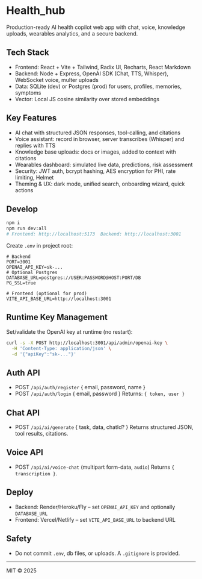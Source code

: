 # Health_hub

Production-ready AI health copilot web app with chat, voice, knowledge uploads, wearables analytics, and a secure backend.

## Tech Stack
- Frontend: React + Vite + Tailwind, Radix UI, Recharts, React Markdown
- Backend: Node + Express, OpenAI SDK (Chat, TTS, Whisper), WebSocket voice, multer uploads
- Data: SQLite (dev) or Postgres (prod) for users, profiles, memories, symptoms
- Vector: Local JS cosine similarity over stored embeddings

## Key Features
- AI chat with structured JSON responses, tool-calling, and citations
- Voice assistant: record in browser, server transcribes (Whisper) and replies with TTS
- Knowledge base uploads: docs or images, added to context with citations
- Wearables dashboard: simulated live data, predictions, risk assessment
- Security: JWT auth, bcrypt hashing, AES encryption for PHI, rate limiting, Helmet
- Theming & UX: dark mode, unified search, onboarding wizard, quick actions

## Develop
```bash
npm i
npm run dev:all
# Frontend: http://localhost:5173  Backend: http://localhost:3001
```

Create `.env` in project root:
```
# Backend
PORT=3001
OPENAI_API_KEY=sk-...
# Optional Postgres
DATABASE_URL=postgres://USER:PASSWORD@HOST:PORT/DB
PG_SSL=true

# Frontend (optional for prod)
VITE_API_BASE_URL=http://localhost:3001
```

## Runtime Key Management
Set/validate the OpenAI key at runtime (no restart):
```bash
curl -s -X POST http://localhost:3001/api/admin/openai-key \
  -H 'Content-Type: application/json' \
  -d '{"apiKey":"sk-..."}'
```

## Auth API
- POST `/api/auth/register` { email, password, name }
- POST `/api/auth/login` { email, password }
Returns: `{ token, user }`

## Chat API
- POST `/api/ai/generate` { task, data, chatId? }
Returns structured JSON, tool results, citations.

## Voice API
- POST `/api/ai/voice-chat` (multipart form-data, `audio`)
Returns `{ transcription }`.

## Deploy
- Backend: Render/Heroku/Fly – set `OPENAI_API_KEY` and optionally `DATABASE_URL`
- Frontend: Vercel/Netlify – set `VITE_API_BASE_URL` to backend URL

## Safety
- Do not commit `.env`, db files, or uploads. A `.gitignore` is provided.

---
MIT © 2025
